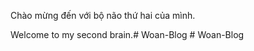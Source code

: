 Chào mừng đến với bộ não thứ hai của mình.

Welcome to my second brain.#   W o a n - B l o g  
 #   W o a n - B l o g  
 